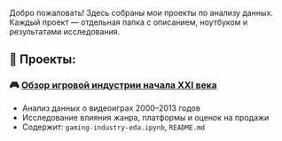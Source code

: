 Добро пожаловать! Здесь собраны мои проекты по анализу данных. Каждый проект — отдельная папка с описанием, ноутбуком и результатами исследования.

## 📁 Проекты:

### 🎮 [Обзор игровой индустрии начала XXI века](./video%20game%20industry%20analysis)
- Анализ данных о видеоиграх 2000–2013 годов
- Исследование влияния жанра, платформы и оценок на продажи
- Содержит: `gaming-industry-eda.ipynb`, `README.md`






